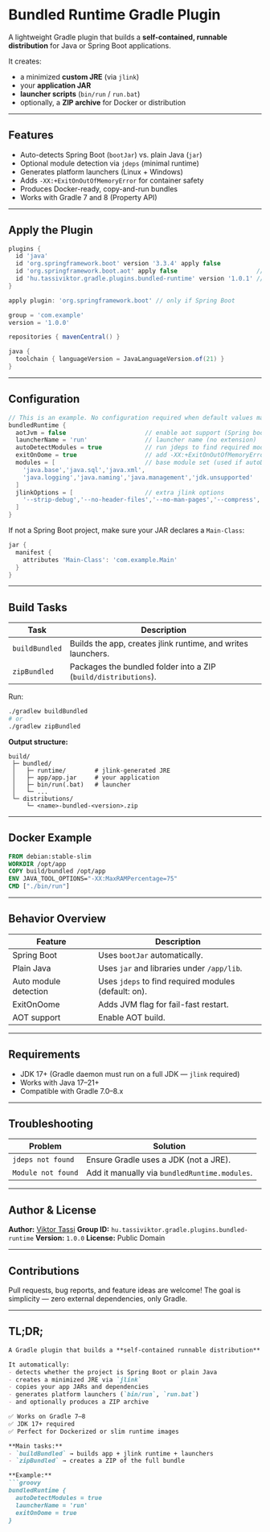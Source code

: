 # Bundled Runtime Gradle Plugin

A lightweight Gradle plugin that builds a **self-contained, runnable distribution** for Java or Spring Boot applications.

It creates:
- a minimized **custom JRE** (via `jlink`)
- your **application JAR**
- **launcher scripts** (`bin/run` / `run.bat`)
- optionally, a **ZIP archive** for Docker or distribution

---

## Features

- Auto-detects Spring Boot (`bootJar`) vs. plain Java (`jar`)
- Optional module detection via `jdeps` (minimal runtime)
- Generates platform launchers (Linux + Windows)
- Adds `-XX:+ExitOnOutOfMemoryError` for container safety
- Produces Docker-ready, copy-and-run bundles
- Works with Gradle 7 and 8 (Property API)

---

##  Apply the Plugin

```groovy
plugins {
  id 'java'
  id 'org.springframework.boot' version '3.3.4' apply false
  id 'org.springframework.boot.aot' apply false                      //Optional, for AOT support
  id 'hu.tassiviktor.gradle.plugins.bundled-runtime' version '1.0.1' // Waiting for Gradle Plugin Portal approval :)
}

apply plugin: 'org.springframework.boot' // only if Spring Boot

group = 'com.example'
version = '1.0.0'

repositories { mavenCentral() }

java {
  toolchain { languageVersion = JavaLanguageVersion.of(21) }
}
````

---

## Configuration

```groovy
// This is an example. No configuration required when default values match the needs
bundledRuntime {
  aotJvm = false                      // enable aot support (Spring boot 3.x)
  launcherName = 'run'                // launcher name (no extension)
  autoDetectModules = true            // run jdeps to find required modules
  exitOnOome = true                   // add -XX:+ExitOnOutOfMemoryError
  modules = [                         // base module set (used if autoDetectModules = false)
    'java.base','java.sql','java.xml',
    'java.logging','java.naming','java.management','jdk.unsupported'
  ]
  jlinkOptions = [                    // extra jlink options
    '--strip-debug','--no-header-files','--no-man-pages','--compress','2'
  ]
}
```

If not a Spring Boot project, make sure your JAR declares a `Main-Class`:

```groovy
jar {
  manifest {
    attributes 'Main-Class': 'com.example.Main'
  }
}
```

---

## Build Tasks

| Task           | Description                                                     |
| -------------- | --------------------------------------------------------------- |
| `buildBundled` | Builds the app, creates jlink runtime, and writes launchers.    |
| `zipBundled`   | Packages the bundled folder into a ZIP (`build/distributions`). |

Run:

```bash
./gradlew buildBundled
# or
./gradlew zipBundled
```

**Output structure:**

```
build/
 ├─ bundled/
 │   ├─ runtime/        # jlink-generated JRE
 │   ├─ app/app.jar     # your application
 │   ├─ bin/run(.bat)   # launcher
 │   └─ ...
 └─ distributions/
     └─ <name>-bundled-<version>.zip
```

---

## Docker Example

```dockerfile
FROM debian:stable-slim
WORKDIR /opt/app
COPY build/bundled /opt/app
ENV JAVA_TOOL_OPTIONS="-XX:MaxRAMPercentage=75"
CMD ["./bin/run"]
```

---

## Behavior Overview

| Feature               | Description                                          |
|-----------------------|------------------------------------------------------|
| Spring Boot           | Uses `bootJar` automatically.                        |
| Plain Java            | Uses `jar` and libraries under `/app/lib`.           |
| Auto module detection | Uses `jdeps` to find required modules (default: on). |
| ExitOnOome            | Adds JVM flag for fail-fast restart.                 |
| AOT support           | Enable AOT build.                                    |

---

## Requirements

* JDK 17+ (Gradle daemon must run on a full JDK — `jlink` required)
* Works with Java 17–21+
* Compatible with Gradle 7.0–8.x

---

## Troubleshooting

| Problem            | Solution                                      |
| ------------------ | --------------------------------------------- |
| `jdeps not found`  | Ensure Gradle uses a JDK (not a JRE).         |
| `Module not found` | Add it manually via `bundledRuntime.modules`. |

---

## Author & License

**Author:** [Viktor Tassi](https://github.com/tassiviktor)
**Group ID:** `hu.tassiviktor.gradle.plugins.bundled-runtime`
**Version:** `1.0.0`
**License:** Public Domain

---

## Contributions

Pull requests, bug reports, and feature ideas are welcome!
The goal is simplicity — zero external dependencies, only Gradle.

---

## TL;DR;

```markdown
A Gradle plugin that builds a **self-contained runnable distribution** for Java and Spring Boot apps.

It automatically:
- detects whether the project is Spring Boot or plain Java
- creates a minimized JRE via `jlink`
- copies your app JARs and dependencies
- generates platform launchers (`bin/run`, `run.bat`)
- and optionally produces a ZIP archive

✅ Works on Gradle 7–8  
✅ JDK 17+ required  
✅ Perfect for Dockerized or slim runtime images

**Main tasks:**
- `buildBundled` → builds app + jlink runtime + launchers  
- `zipBundled` → creates a ZIP of the full bundle  

**Example:**
```groovy
bundledRuntime {
  autoDetectModules = true
  launcherName = 'run'
  exitOnOome = true
}
````
